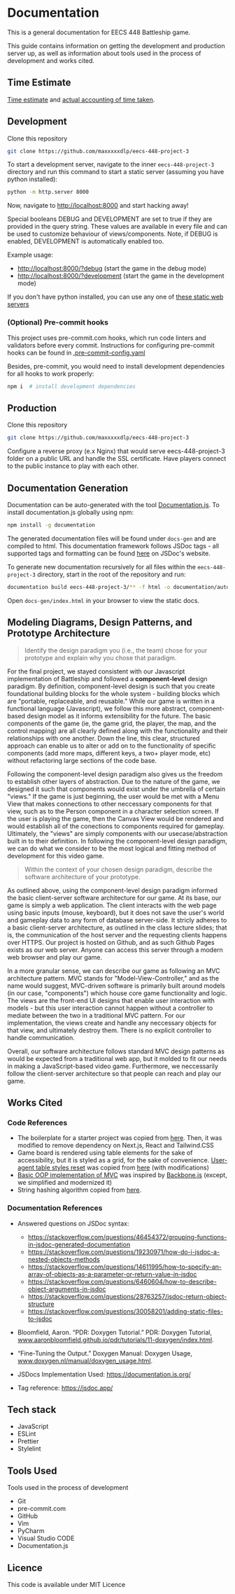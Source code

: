 # Documentation

This is a general documentation for EECS 448 Battleship game.

This guide contains information on getting the development and production server
up, as well as information about tools used in the process of development and
works cited.

## Time Estimate

[Time estimate](time-estimate.md) and
[actual accounting of time taken](time-accounting.md).

## Development

Clone this repository

```zsh
git clone https://github.com/maxxxxxdlp/eecs-448-project-3
```

To start a development server, navigate to the inner `eecs-448-project-3`
directory and run this command to start a static server (assuming you have
python installed):

```zsh
python -m http.server 8000
```

Now, navigate to [http://localhost:8000](http://localhost:8000) and start
hacking away!

Special booleans DEBUG and DEVELOPMENT are set to true if they are provided in
the query string. These values are available in every file and can be used to
customize behaviour of views/components. Note, if DEBUG is enabled, DEVELOPMENT
is automatically enabled too.

Example usage:

- [http://localhost:8000/?debug](http://localhost:8000/?debug) (start the game
  in the debug mode)
- [http://localhost:8000/?development](http://localhost:8000/?development)
  (start the game in the development mode)

If you don't have python installed, you can use any one of
[these static web servers](https://gist.github.com/willurd/5720255)

### (Optional) Pre-commit hooks

This project uses pre-commit.com hooks, which run code linters and validators
before every commit. Instructions for configuring pre-commit hooks can be found
in [.pre-commit-config.yaml](../.pre-commit-config.yaml)

Besides, pre-commit, you would need to install development dependencies for all
hooks to work properly:

```zsh
npm i  # install development dependencies
```

## Production

Clone this repository

```zsh
git clone https://github.com/maxxxxxdlp/eecs-448-project-3
```

Configure a reverse proxy (e.x Nginx) that would serve eecs-448-project-3 folder
on a public URL and handle the SSL certificate. Have players connect to the
public instance to play with each other.

## Documentation Generation

Documentation can be auto-generated with the tool
[Documentation.js](https://documentation.js.org/). To install documentation.js
globally using npm:

```zsh
npm install -g documentation
```

The generated documentation files will be found under `docs-gen` and are
compiled to html. This documentation framework follows JSDoc tags - all
supported tags and formatting can be found [here](https://jsdoc.app/) on JSDoc's
website.

To generate new documentation recursively for all files within the
`eecs-448-project-3` directory, start in the root of the repository and run:

```zsh
documentation build eecs-448-project-3/** -f html -o documentation/auto-docs-gen
```

Open `docs-gen/index.html` in your browser to view the static docs.

## Modeling Diagrams, Design Patterns, and Prototype Architecture

> Identify the design paradigm you (i.e., the team) chose for your prototype and explain why you chose that paradigm.

For the final project, we stayed consistent with our Javascript implementation of Battleship and followed a **component-level** design paradigm. By definition, component-level design is such that you create foundational building blocks for the whole system - building blocks which are "portable, replaceable, and reusable." While our game is written in a functional language (Javascript), we follow this more abstract, component-based design model as it informs extensibility for the future. The basic components of the game (ie, the game grid, the player, the map, and the control mapping) are all clearly defined along with the functionality and their relationships with one another. Down the line, this clear, structured approach can enable us to alter or add on to the functionality of specific components (add more maps, different keys, a two+ player mode, etc) without refactoring large sections of the code base. 

Following the component-level design paradigm also gives us the freedom to establish other layers of abstraction. Due to the nature of the game, we designed it such that components would exist under the umbrella of certain "views." If the game is just beginning, the user would be met with a Menu View that makes connections to other neccessary components for that view, such as to the Person component in a character selection screen. If the user is playing the game, then the Canvas View would be rendered and would establish all of the conections to components required for gameplay. Ultimately, the "views" are simply components with our usecase/abstraction built in to their definition. In following the component-level design paradigm, we can do what we consider to be the most logical and fitting method of development for this video game.

> Within the context of your chosen design paradigm, describe the software architecture of your prototype.

As outlined above, using the component-level design paradigm informed the basic client-server software architecture for our game. At its base, our game is simply a web application. The client interacts with the web page using basic inputs (mouse, keyboard), but it does not save the user's world and gameplay data to any form of database server-side. It stricly adheres to a basic client-server architecture, as outlined in the class lecture slides; that is, the communication of the host server and the requesting clients happens over HTTPS. Our project is hosted on Github, and as such Github Pages exists as our web server. Anyone can access this server through a modern web browser and play our game.

In a more granular sense, we can describe our game as following an MVC architecture pattern. MVC stands for "Model-View-Controller," and as the name would suggest, MVC-driven software is primarily built around models (in our case, "components") which house core game functionality and logic. The views are the front-end UI designs that enable user interaction with models - but this user interaction cannot happen without a controller to mediate between the two in a traditional MVC pattern. For our implementation, the views create and handle any neccessary objects for that view, and ultimately destroy them. There is no explicit controller to handle communication.

Overall, our software architecture follows standard MVC design patterns as would be expected from a traditional web app, but it molded to fit our needs in making a JavaScript-based video game. Furthermore, we neccessarily follow the client-server architecture so that people can reach and play our game.

## Works Cited

### Code References

- The boilerplate for a starter project was copied from
  [here](https://github.com/maxxxxxdlp/max.patii.uk). Then, it was modified to
  remove dependency on Next.js, React and Tailwind.CSS
- Game board is rendered using table elements for the sake of accessibility, but
  it is styled as a grid, for the sake of convenience.
  [User-agent table styles reset](https://github.com/maxxxxxdlp/eecs-448-battleship/blob/main/eecs-448-battleship/components/Board/styles.css#L12)
  was copied from [here](https://stackoverflow.com/a/27851231/8584605) (with
  modifications)
- [Basic OOP implementation of MVC](https://github.com/maxxxxxdlp/eecs-448-battleship/blob/1c3ab08b1ac0621307e7af35c2ad064e9491836a/eecs-448-battleship/lib/js/view.js#L11)
  was inspired by [Backbone.js](https://backbonejs.org/) (except, we simplified
  and modernized it)
- String hashing algorithm copied from
  [here](https://stackoverflow.com/a/43383990/8584605).

### Documentation References

- Answered questions on JSDoc syntax:

  - https://stackoverflow.com/questions/46454372/grouping-functions-in-jsdoc-generated-documentation
  - https://stackoverflow.com/questions/19230971/how-do-i-jsdoc-a-nested-objects-methods
  - https://stackoverflow.com/questions/14611995/how-to-specify-an-array-of-objects-as-a-parameter-or-return-value-in-jsdoc
  - https://stackoverflow.com/questions/6460604/how-to-describe-object-arguments-in-jsdoc
  - https://stackoverflow.com/questions/28763257/jsdoc-return-object-structure
  - https://stackoverflow.com/questions/30058201/adding-static-files-to-jsdoc

- Bloomfield, Aaron. “PDR: Doxygen Tutorial.” PDR: Doxygen Tutorial,
  www.aaronbloomfield.github.io/pdr/tutorials/11-doxygen/index.html.
- “Fine-Tuning the Output.” Doxygen Manual: Doxygen Usage,
  www.doxygen.nl/manual/doxygen_usage.html.

- JSDocs Implementation Used: https://documentation.js.org/

- Tag reference: https://jsdoc.app/

## Tech stack

- JavaScript
- ESLint
- Prettier
- Stylelint

## Tools Used

Tools used in the process of development

- Git
- pre-commit.com
- GitHub
- Vim
- PyCharm
- Visual Studio CODE
- Documentation.js

## Licence

This code is available under MIT Licence
